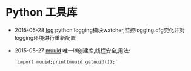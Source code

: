 # Python 工具库 #

+ 2015-05-28 [log](https://github.com/imsilence/packages/blob/master/python/log)
   python logging模块watcher,监控logging.cfg变化并对logging环境进行重新配置 

+ 2015-05-27 [muuid](https://github.com/imsilence/packages/blob/master/python/muuid.py)
      唯一id创建库,线程安全,用法:

      `import muuid;print(muuid.getuuid());`
